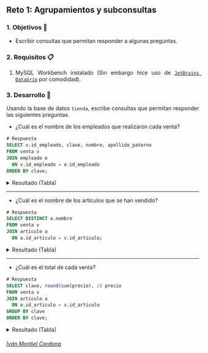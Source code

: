 ## Reto 1: Agrupamientos y subconsultas

<div style="text-align: justify;">

### 1. Objetivos :dart:

- Escribir consultas que permitan responder a algunas preguntas.

### 2. Requisitos :clipboard:

1. MySQL Workbench instalado (Sin embargo hice uso de [`JetBrains DataGrip`](https://www.jetbrains.com/datagrip/) por comodidad).

### 3. Desarrollo :rocket:

Usando la base de datos `tienda`, escribe consultas que permitan responder las siguientes preguntas.

- ¿Cuál es el nombre de los empleados que realizaron cada venta?

```sql
# Respuesta
SELECT v.id_empleado, clave, nombre, apellido_paterno
FROM venta v
JOIN empleado e
  ON v.id_empleado = e.id_empleado
ORDER BY clave;              
```
<details><summary>Resultado (Tabla)</summary>
<p>
  
<details><summary>Evidencia (Jetbrains DataGrip)</summary>
<p>
<br />
<p align="center">
  <a>
    <img src="https://github.com/begeistert/Bedu/blob/main/Sesion-03/Reto-01/Captura-01.png">
  </a>
</p>
</details>

|#   |id_empleado|clave     |nombre     |apellido_paterno         |
|----|-----------|----------|-----------|-------------------------|
|1   |228        |0002-8149 |Leonidas   |Junkinson                |
|2   |447        |0002-8149 |Leslie     |Cuvley                   |
|3   |577        |0002-8149 |Edee       |Billin                   |
|4   |390        |0002-8149 |Jillie     |Corter                   |
|5   |657        |0002-8149 |Sydney     |Woolway                  |
|6   |838        |0002-8149 |Aguistin   |Richarz                  |
|7   |586        |0002-8149 |Sigfrid    |Teal                     |
|8   |930        |0002-8149 |Rebecka    |Rushworth                |
|9   |571        |0002-8149 |Nora       |O'Suaird                 |
|10  |575        |0002-8149 |Luise      |Lennard                  |
|11  |122        |0002-8149 |Gustie     |Gryglewski               |
|12  |576        |0002-8149 |Petr       |Skedgell                 |
|13  |414        |0002-8149 |Doti       |Mc Kellen                |
|14  |847        |0008-0833 |Kain       |Glassopp                 |
|15  |23         |0009-0347 |Alleyn     |Cornehl                  |
|16  |528        |0019-9888 |Rickie     |Arnaldy                  |
|17  |137        |0023-9177 |Bethena    |Joly                     |
|18  |765        |0049-0032 |Maryellen  |Parkisson                |
|19  |835        |0049-0032 |Courtnay   |Harston                  |
|20  |555        |0049-0032 |Rosalinde  |Livock                   |
|21  |682        |0049-0032 |Mignonne   |Baszniak                 |
|22  |173        |0049-0032 |Morganne   |Curley                   |
|23  |405        |0049-0032 |Emalia     |Stirrip                  |
|24  |509        |0049-0032 |Shurlocke  |Pyford                   |
|25  |124        |0049-0032 |Roger      |Hounihan                 |
|26  |694        |0049-0032 |Imojean    |Cowl                     |
|27  |379        |0049-0032 |Galven     |Roblin                   |
|28  |856        |0049-0032 |Velma      |Phillimore               |
|29  |502        |0049-0032 |Ignace     |Constable                |
|30  |104        |0049-0032 |Feliza     |Morston                  |
|31  |834        |0049-0032 |Torre      |Kezor                    |
|32  |593        |0049-0032 |Gratiana   |Edelheit                 |
|33  |63         |0049-0032 |Ernestus   |Maro                     |
|34  |149        |0049-0032 |Edik       |Renyard                  |
|35  |561        |0049-0032 |Agace      |Brophy                   |
|36  |4          |0049-0032 |Cassey     |Womersley                |
|37  |735        |0049-0032 |Ermanno    |Reye                     |
|38  |477        |0049-0032 |Ganny      |Seczyk                   |
|39  |895        |0049-0032 |Lorinda    |Le land                  |
|40  |882        |0049-0032 |Killie     |Cosyns                   |
|41  |725        |0049-0032 |Dennis     |Crucitti                 |
|42  |714        |0049-0032 |Daloris    |Strass                   |
|43  |886        |0049-0032 |Guthrie    |Skinner                  |
|44  |476        |0049-0032 |Helaina    |Sire                     |
|45  |664        |0049-0032 |Joel       |Tompkins                 |
|46  |107        |0049-0032 |Justen     |Engelbrecht              |
|47  |906        |0049-0032 |Jocelin    |Neggrini                 |
|48  |410        |0049-0032 |Honor      |Parsonage                |
|49  |394        |0049-0032 |Evonne     |Gwinnett                 |
|50  |637        |0049-0032 |Jaymie     |Bellfield                |
|51  |264        |0049-0032 |Odessa     |Grubbe                   |
|52  |690        |0049-0032 |Kele       |Hawtin                   |
|53  |791        |0049-0032 |Wendy      |Smallthwaite             |
|54  |344        |0049-0032 |Sonnie     |Kewley                   |
|55  |364        |0049-0032 |Ermin      |Davidow                  |
|56  |183        |0049-0032 |Torrence   |Kimble                   |
|57  |607        |0049-0032 |Grazia     |Hordell                  |
|58  |774        |0049-0032 |Matthus    |Greedier                 |
|59  |850        |0049-0032 |Jakob      |Adie                     |
|60  |716        |0049-0032 |Dione      |Spoors                   |
|61  |301        |0049-0032 |Queenie    |Branton                  |
|62  |414        |0049-0032 |Doti       |Mc Kellen                |
|63  |648        |0049-0032 |Bond       |Crookes                  |
|64  |188        |0049-0032 |Chrisy     |Fowley                   |
|65  |41         |0049-0032 |Ailbert    |Ilchenko                 |
|66  |496        |0049-0032 |Michel     |Pethick                  |
|67  |510        |0049-0032 |Roz        |Anglim                   |
|68  |702        |0049-0032 |Marketa    |Marcone                  |
|69  |271        |0049-0032 |Connor     |Crighten                 |
|70  |495        |0049-0032 |Genna      |Causton                  |
|71  |557        |0049-0032 |Chandal    |Nannini                  |
|72  |318        |0049-0032 |Britni     |MacCallam                |
|73  |41         |0049-0032 |Ailbert    |Ilchenko                 |
|74  |602        |0049-0032 |Emilio     |Longstaff                |
|75  |743        |0049-0032 |Ellynn     |Bricket                  |
|76  |725        |0049-0032 |Dennis     |Crucitti                 |
|77  |381        |0049-0032 |Wit        |Heis                     |
|78  |260        |0049-0032 |Creigh     |Stroder                  |
|79  |359        |0049-0032 |Waylan     |Threadgall               |
|80  |958        |0049-0032 |Chilton    |Gorini                   |
|81  |383        |0049-0032 |Oliviero   |Pull                     |
|82  |291        |0049-0032 |Allegra    |Ciepluch                 |
|83  |220        |0049-0032 |Benjie     |Sealove                  |
|84  |281        |0049-0032 |Claudia    |Cammish                  |
|85  |227        |0049-0032 |Mireielle  |Liddyard                 |
|86  |353        |0049-0032 |Tori       |Landal                   |
|87  |969        |0049-0032 |Alfie      |Fursse                   |
|88  |255        |0049-0032 |Allene     |Baudi                    |
|89  |510        |0049-0032 |Roz        |Anglim                   |
|90  |233        |0049-0032 |Bernadine  |Fomichkin                |
|91  |168        |0049-0032 |Raynor     |Herety                   |
|92  |679        |0049-0032 |Jedediah   |Waddilow                 |
|93  |866        |0049-0032 |Diahann    |Wisam                    |
|94  |516        |0049-0032 |Inigo      |Hallatt                  |
|95  |396        |0049-0032 |Tanney     |Shearme                  |
|96  |267        |0049-0032 |Osbert     |Bum                      |
|97  |947        |0049-0032 |Ruperto    |Faulks                   |
|98  |750        |0049-0032 |Orlan      |Lamlin                   |
|99  |3          |0049-0032 |Jeannette  |Potes                    |
|100 |630        |0049-0032 |Annadiana  |Yurukhin                 |
|101 |423        |0049-0032 |Nikola     |Trouncer                 |
|102 |216        |0049-0032 |Phyllida   |Mathan                   |
|103 |460        |0049-0032 |Julienne   |McCrackan                |
|104 |963        |0049-0032 |Ronda      |Kall                     |
|105 |748        |0049-0032 |Jorey      |Gentiry                  |
|106 |72         |0049-0032 |Tomasine   |Jenne                    |
|107 |356        |0065-0396 |Melosa     |Spavins                  |
|108 |992        |0067-5080 |Bella      |Devo                     |
|109 |242        |0067-6122 |Mike       |Dutton                   |
|110 |216        |0067-6122 |Phyllida   |Mathan                   |
|111 |612        |0067-6122 |Ophelie    |Habishaw                 |
|112 |705        |0067-6122 |Myrtie     |Lemery                   |
|113 |47         |0067-6122 |Bell       |Mc Corley                |
|114 |423        |0067-6122 |Nikola     |Trouncer                 |
|115 |401        |0067-6122 |Colver     |Dubery                   |
|116 |347        |0067-6122 |Rhianna    |Randlesome               |
|117 |684        |0067-6122 |Correy     |Yakobovicz               |
|118 |216        |0067-6122 |Phyllida   |Mathan                   |
|119 |485        |0067-6122 |Eugenius   |Fourman                  |
|120 |2          |0067-6122 |Morey      |Bowskill                 |
|121 |655        |0067-6122 |Stanfield  |Twohig                   |
|122 |791        |0067-6122 |Wendy      |Smallthwaite             |
|123 |983        |0067-6122 |Donni      |Tzar                     |
|124 |354        |0067-6122 |Bertie     |Plaice                   |
|125 |114        |0067-6122 |Vivia      |Sharpling                |
|126 |301        |0067-6122 |Queenie    |Branton                  |
|127 |621        |0067-6122 |Rogerio    |Rosier                   |
|128 |596        |0067-6122 |Zenia      |Gearing                  |
|129 |407        |0067-6122 |Harlen     |Bute                     |
|130 |918        |0069-1001 |Emelda     |Pinfold                  |
|131 |598        |0074-6633 |Melicent   |Bowen                    |
|132 |212        |0075-2915 |Ginelle    |Orchart                  |
|133 |190        |0078-0326 |Adrea      |Kingston                 |
|134 |434        |0078-0446 |Veronique  |Dmitrichenko             |
|135 |869        |0093-5270 |Agosto     |Coryndon                 |
|136 |644        |0164-2189 |Prue       |Gladbach                 |
|137 |357        |0179-0069 |Gavra      |Bette                    |
|138 |569        |0228-3661 |Arlana     |Fanstone                 |
|139 |675        |0268-1431 |Myca       |Joao                     |
|140 |316        |0496-0748 |Hieronymus |Rabbet                   |
|141 |944        |0555-0702 |Hewie      |Blindt                   |
|142 |252        |0591-0462 |Ilario     |Jedrasik                 |
|143 |282        |0703-4014 |Flossi     |Doohan                   |
|144 |278        |0904-6237 |Donelle    |Kirk                     |
|145 |606        |10348-014 |Kat        |Straffon                 |
|146 |192        |10356-565 |Vail       |Chalmers                 |
|147 |178        |10631-098 |Lorin      |Polsin                   |
|148 |741        |10742-8359|Charita    |Levi                     |
|149 |96         |10893-450 |Maynord    |Derycot                  |
|150 |802        |11344-984 |Willow     |Swaisland                |
|151 |640        |11410-694 |Katina     |Lepick                   |
|152 |315        |11444-001 |Edik       |Wilshin                  |
|153 |398        |11673-047 |Maribelle  |Van Daalen               |
|154 |90         |13107-062 |Michaeline |Stolli                   |
|155 |187        |13107-062 |Ema        |Itzkovwich               |
|156 |459        |13107-062 |Frederich  |Canton                   |
|157 |160        |13107-062 |Shayne     |MacDonell                |
|158 |37         |13107-062 |Felike     |Heibl                    |
|159 |680        |13107-062 |Arlana     |Merioth                  |
|160 |83         |13107-062 |Juline     |Castanie                 |
|161 |676        |13107-062 |Stanislaus |Burnes                   |
|162 |737        |13107-062 |Correna    |Dudleston                |
|163 |915        |13107-062 |Haleigh    |Dukelow                  |
|164 |793        |13107-062 |Antonin    |Oneill                   |
|165 |967        |13107-062 |Saundra    |Knight                   |
|166 |775        |13107-062 |Philippine |Plenty                   |
|167 |938        |13107-062 |Rycca      |MacKellen                |
|168 |887        |13107-062 |Babita     |Cramp                    |
|169 |543        |13107-062 |Skell      |Tybalt                   |
|170 |214        |13107-062 |Flo        |Lockey                   |
|171 |578        |13107-062 |Poppy      |Kissick                  |
|172 |12         |13107-062 |Crissie    |Cleveley                 |
|173 |476        |13107-062 |Helaina    |Sire                     |
|174 |895        |13107-062 |Lorinda    |Le land                  |
|175 |349        |13107-062 |Aaron      |Klossmann                |
|176 |449        |13107-062 |Gauthier   |Jendrusch                |
|177 |770        |13107-062 |Erinn      |Littlecote               |
|178 |905        |13107-062 |Allianora  |Proschek                 |
|179 |747        |13107-062 |Miguelita  |Grimsdyke                |
|180 |775        |13107-062 |Philippine |Plenty                   |
|181 |342        |13107-062 |Flory      |Halse                    |
|182 |755        |13107-062 |Terrye     |Sibary                   |
|183 |707        |13107-062 |Leonard    |Bockler                  |
|184 |22         |13107-062 |Betteann   |Yarrell                  |
|185 |529        |13107-062 |Tremaine   |Landers                  |
|186 |364        |13107-062 |Ermin      |Davidow                  |
|187 |228        |13107-062 |Leonidas   |Junkinson                |
|188 |170        |13107-062 |Fabien     |Swindin                  |
|189 |173        |13107-062 |Morganne   |Curley                   |
|190 |185        |13107-062 |Kristy     |Mathevet                 |
|191 |935        |13107-062 |Sallyanne  |Overington               |
|192 |69         |13107-062 |Findley    |Topes                    |
|193 |948        |13107-062 |Brett      |Duce                     |
|194 |690        |13107-062 |Kele       |Hawtin                   |
|195 |89         |13107-062 |Mychal     |Wahlberg                 |
|196 |340        |13107-062 |Daria      |Reuter                   |
|197 |587        |13107-062 |Sidonia    |Rooson                   |
|198 |740        |13107-062 |Drusy      |Meddings                 |
|199 |59         |13107-062 |Sherye     |Braine                   |
|200 |177        |13107-062 |Barbe      |Windless                 |
|201 |654        |13107-062 |Bea        |Allaway                  |
|202 |574        |13107-062 |Margaretha |Woodrow                  |
|203 |796        |13107-062 |Abbie      |Tibald                   |
|204 |779        |13107-062 |Clarita    |Mechi                    |
|205 |294        |13107-062 |Myrle      |Stratley                 |
|206 |888        |13107-062 |Gabbey     |Pylkynyton               |
|207 |36         |13107-062 |Dorian     |Tanswill                 |
|208 |304        |13107-062 |Penny      |Dargie                   |
|209 |738        |13107-062 |Meridith   |Rydeard                  |
|210 |355        |13107-062 |Harriet    |Sargeaunt                |
|211 |946        |13107-062 |Felisha    |Heales                   |
|212 |169        |13107-062 |Fletcher   |LLelweln                 |
|213 |258        |13107-062 |Rockwell   |Euels                    |
|214 |989        |13107-062 |Fidel      |Lundberg                 |
|215 |312        |13107-062 |Moselle    |Sharrocks                |
|216 |464        |13107-062 |Edee       |Skamal                   |
|217 |801        |13107-062 |Peria      |Ruppel                   |
|218 |681        |13107-062 |Augustine  |Rodenburg                |
|219 |354        |13107-062 |Bertie     |Plaice                   |
|220 |562        |13107-062 |Kennedy    |Bridgewood               |
|221 |911        |14209-585 |Aurelia    |Stepto                   |
|222 |975        |16590-338 |Den        |Yaakov                   |
|223 |233        |16714-388 |Bernadine  |Fomichkin                |
|224 |153        |21695-425 |Keary      |Yelden                   |
|225 |862        |21695-571 |Sheffy     |Le Claire                |
|226 |517        |23359-017 |Leonhard   |Snow                     |
|227 |240        |24385-170 |Milton     |Haselgrove               |
|228 |395        |24385-599 |Nickolas   |Gooderridge              |
|229 |671        |29336-303 |Frans      |Mouget                   |
|230 |71         |33261-648 |Matty      |Rouse                    |
|231 |127        |33261-748 |Malorie    |Killoran                 |
|232 |982        |33261-947 |Hagan      |Kendle                   |
|233 |507        |33992-0620|Benjie     |Walentynowicz            |
|234 |662        |34645-3026|Noll       |Fumagall                 |
|235 |489        |36800-580 |Corey      |Merryman                 |
|236 |483        |36987-1911|Germain    |Mongenot                 |
|237 |39         |36987-1911|Izabel     |Kubica                   |
|238 |379        |36987-1911|Galven     |Roblin                   |
|239 |176        |36987-1911|Jehanna    |Schmuhl                  |
|240 |935        |36987-1911|Sallyanne  |Overington               |
|241 |627        |36987-1911|Adan       |Bauckham                 |
|242 |100        |36987-1911|Harlen     |Micklewright             |
|243 |506        |36987-1911|Sheffie    |Edscer                   |
|244 |85         |36987-1911|Tabbie     |Claybourn                |
|245 |458        |36987-1911|Sande      |Branno                   |
|246 |839        |36987-1911|Jocelyn    |Curedell                 |
|247 |216        |36987-1911|Phyllida   |Mathan                   |
|248 |587        |36987-1911|Sidonia    |Rooson                   |
|249 |491        |36987-1911|Adrianna   |Kirkland                 |
|250 |344        |36987-1911|Sonnie     |Kewley                   |
|251 |500        |36987-1911|Stacey     |Fonzone                  |
|252 |60         |36987-1911|Guinna     |Troughton                |
|253 |272        |36987-1911|Dorie      |Suthworth                |
|254 |3          |36987-1911|Jeannette  |Potes                    |
|255 |18         |36987-1911|Lorens     |Livesay                  |
|256 |26         |36987-1911|Jo-anne    |Konzel                   |
|257 |733        |36987-1911|Marla      |Morison                  |
|258 |546        |36987-1911|Amalia     |Leglise                  |
|259 |273        |36987-2064|Vinson     |Baldelli                 |
|260 |292        |36987-2096|Chantal    |Boulding                 |
|261 |576        |36987-2096|Petr       |Skedgell                 |
|262 |74         |36987-2096|Ofelia     |Schimank                 |
|263 |534        |36987-2096|Janet      |Brattell                 |
|264 |427        |36987-2096|Giff       |Aumerle                  |
|265 |69         |36987-2096|Findley    |Topes                    |
|266 |544        |36987-2096|Massimo    |Blaine                   |
|267 |205        |36987-2096|Pernell    |Brotherwood              |
|268 |284        |36987-2096|Pail       |Worvell                  |
|269 |823        |36987-2096|Kinny      |Wapplington              |
|270 |60         |36987-2096|Guinna     |Troughton                |
|271 |31         |36987-2096|Dorian     |Proudley                 |
|272 |538        |36987-2096|Cordi      |Slaght                   |
|273 |776        |36987-2096|Jamill     |Sommerly                 |
|274 |18         |36987-2096|Lorens     |Livesay                  |
|275 |502        |36987-2096|Ignace     |Constable                |
|276 |497        |36987-2096|Francine   |Feben                    |
|277 |266        |36987-2096|Ludwig     |Hilland                  |
|278 |211        |36987-2096|Gregg      |Tersay                   |
|279 |177        |36987-2096|Barbe      |Windless                 |
|280 |218        |36987-2096|Kim        |Seville                  |
|281 |12         |36987-2096|Crissie    |Cleveley                 |
|282 |694        |36987-2096|Imojean    |Cowl                     |
|283 |819        |36987-2096|Stanislas  |Marmion                  |
|284 |904        |36987-2178|Bernette   |Watmore                  |
|285 |854        |36987-2401|Cullin     |Whybrow                  |
|286 |200        |36987-2411|Lyndel     |Ivamy                    |
|287 |295        |36987-2663|Elvis      |Fundell                  |
|288 |872        |36987-3372|Bari       |Rotherham                |
|289 |209        |41163-411 |Hortense   |Tomisch                  |
|290 |670        |41520-474 |Kristien   |Lehr                     |
|291 |203        |42291-611 |Feodora    |Gough                    |
|292 |510        |42794-019 |Roz        |Anglim                   |
|293 |685        |43063-059 |Brit       |De Bernardis             |
|294 |888        |43353-788 |Gabbey     |Pylkynyton               |
|295 |416        |43405-007 |Carlye     |Grigoli                  |
|296 |737        |43406-0027|Correna    |Dudleston                |
|297 |452        |44019-211 |Darby      |Morsom                   |
|298 |369        |47335-894 |Giuditta   |Chicchetto               |
|299 |141        |47335-894 |Hyacinthia |Petz                     |
|300 |585        |47335-894 |Carilyn    |Cominello                |
|301 |896        |47335-894 |Maurise    |Danzey                   |
|302 |146        |47335-894 |Den        |Gawkroge                 |
|303 |390        |47335-894 |Jillie     |Corter                   |
|304 |64         |47335-894 |Willow     |Eyckelberg               |
|305 |223        |47335-894 |Neale      |O'Breen                  |
|306 |409        |47335-894 |Janek      |Carde                    |
|307 |719        |47335-894 |Clarice    |Heathcott                |
|308 |623        |47335-894 |Cordie     |Gratland                 |
|309 |444        |47335-894 |Mathilde   |Muggach                  |
|310 |759        |47335-894 |Robyn      |Hancock                  |
|311 |552        |47335-894 |Debbie     |Orhrt                    |
|312 |811        |47335-894 |Amelina    |Greenfield               |
|313 |811        |47335-894 |Amelina    |Greenfield               |
|314 |773        |47335-894 |Hailee     |Nemchinov                |
|315 |148        |47335-894 |Teirtza    |Slack                    |
|316 |287        |47335-894 |Parnell    |Banbrick                 |
|317 |256        |47335-894 |Homerus    |Chitty                   |
|318 |239        |47335-894 |Caprice    |Boast                    |
|319 |562        |47335-894 |Kennedy    |Bridgewood               |
|320 |37         |47335-894 |Felike     |Heibl                    |
|321 |170        |47335-894 |Fabien     |Swindin                  |
|322 |526        |47335-894 |Lorraine   |Grigorushkin             |
|323 |321        |47335-894 |Larine     |Merricks                 |
|324 |922        |47335-894 |Meggi      |Threadgall               |
|325 |278        |47335-894 |Donelle    |Kirk                     |
|326 |582        |47335-894 |Giles      |Acom                     |
|327 |69         |47335-894 |Findley    |Topes                    |
|328 |554        |47335-894 |Kingsly    |Miner                    |
|329 |15         |47335-894 |Donaugh    |Chaize                   |
|330 |683        |47335-894 |Cortney    |Tremelling               |
|331 |688        |47335-894 |Dyan       |Pandie                   |
|332 |39         |47335-894 |Izabel     |Kubica                   |
|333 |67         |47335-894 |Chris      |Woltering                |
|334 |870        |47335-894 |Cathrin    |Daveridge                |
|335 |259        |47335-894 |Trisha     |Brooke                   |
|336 |311        |47335-894 |Meredithe  |Johnsson                 |
|337 |222        |47335-894 |Felike     |Toffler                  |
|338 |697        |47335-894 |Jere       |Andreoletti              |
|339 |115        |47335-894 |Lorette    |Pallant                  |
|340 |876        |47335-894 |Kelley     |Davidai                  |
|341 |591        |47335-894 |Evanne     |Sands-Allan              |
|342 |810        |47335-894 |Sanders    |Begin                    |
|343 |771        |47335-894 |Kandace    |Ruberti                  |
|344 |305        |47335-894 |Denni      |Mardoll                  |
|345 |435        |47335-894 |Alano      |Tipler                   |
|346 |371        |47335-894 |Max        |Paula                    |
|347 |564        |47335-894 |Trina      |Wollrauch                |
|348 |926        |47335-894 |Meyer      |Ziemecki                 |
|349 |744        |47335-894 |Dulciana   |Livick                   |
|350 |427        |47335-894 |Giff       |Aumerle                  |
|351 |726        |47335-894 |Susie      |Widdows                  |
|352 |977        |47335-894 |Jude       |Moukes                   |
|353 |192        |47335-894 |Vail       |Chalmers                 |
|354 |709        |47335-894 |Almeda     |Goodship                 |
|355 |298        |47335-894 |Packston   |Roubottom                |
|356 |505        |47335-894 |Guillema   |Prentice                 |
|357 |185        |47335-894 |Kristy     |Mathevet                 |
|358 |86         |47335-894 |Alano      |Floyd                    |
|359 |666        |47335-894 |Abigail    |Shama                    |
|360 |643        |47335-894 |Rem        |Clutterham               |
|361 |287        |47335-894 |Parnell    |Banbrick                 |
|362 |107        |47593-406 |Justen     |Engelbrecht              |
|363 |12         |47682-146 |Crissie    |Cleveley                 |
|364 |208        |47682-146 |Kayne      |Pocklington              |
|365 |664        |47682-146 |Joel       |Tompkins                 |
|366 |70         |47682-146 |Franchot   |Mieville                 |
|367 |491        |47682-146 |Adrianna   |Kirkland                 |
|368 |649        |47682-146 |Nappie     |Tezure                   |
|369 |646        |47682-146 |Franciska  |McClosh                  |
|370 |994        |47682-146 |Raynor     |Minihan                  |
|371 |894        |47682-146 |Reinold    |Deeprose                 |
|372 |382        |47682-146 |Sonya      |Aldcorn                  |
|373 |925        |47682-146 |Sergeant   |Moyler                   |
|374 |185        |47682-146 |Kristy     |Mathevet                 |
|375 |941        |47682-146 |Sherlock   |Balcombe                 |
|376 |188        |47682-146 |Chrisy     |Fowley                   |
|377 |722        |47682-146 |Gustavo    |Glede                    |
|378 |107        |47682-146 |Justen     |Engelbrecht              |
|379 |381        |47682-146 |Wit        |Heis                     |
|380 |511        |47682-146 |Hayley     |Bygott                   |
|381 |202        |47682-146 |Martita    |Baroux                   |
|382 |583        |47682-146 |Alyosha    |Foottit                  |
|383 |982        |47682-146 |Hagan      |Kendle                   |
|384 |958        |47682-146 |Chilton    |Gorini                   |
|385 |773        |47682-146 |Hailee     |Nemchinov                |
|386 |103        |47682-146 |Sada       |Tenwick                  |
|387 |605        |47682-146 |Arri       |Kitchener                |
|388 |910        |47682-146 |Aaren      |Pryce                    |
|389 |475        |47682-146 |Tarra      |Duckham                  |
|390 |531        |47682-146 |Benny      |Crookston                |
|391 |243        |47682-146 |Elwin      |Lerven                   |
|392 |554        |47682-146 |Kingsly    |Miner                    |
|393 |473        |47682-146 |Kelbee     |Flisher                  |
|394 |312        |47682-146 |Moselle    |Sharrocks                |
|395 |523        |48951-2016|Ruth       |Offell                   |
|396 |499        |48951-5065|Margarethe |Barden                   |
|397 |161        |48951-5065|Ariana     |Waldera                  |
|398 |723        |48951-5065|Stephanus  |Pinkard                  |
|399 |413        |48951-5065|Julianna   |Gecke                    |
|400 |953        |48951-5065|Isidore    |Athy                     |
|401 |586        |48951-5065|Sigfrid    |Teal                     |
|402 |707        |48951-5065|Leonard    |Bockler                  |
|403 |745        |48951-5065|Hughie     |O'Brian                  |
|404 |682        |48951-5065|Mignonne   |Baszniak                 |
|405 |997        |48951-5065|Latashia   |Sircomb                  |
|406 |398        |48951-5065|Maribelle  |Van Daalen               |
|407 |881        |48951-5065|Annie      |Birds                    |
|408 |981        |48951-5065|Stevana    |Marchington              |
|409 |568        |48951-5065|Jonah      |Titley                   |
|410 |905        |48951-5065|Allianora  |Proschek                 |
|411 |994        |48951-5065|Raynor     |Minihan                  |
|412 |178        |49288-0411|Lorin      |Polsin                   |
|413 |628        |49288-0901|Ethelbert  |Cunningham               |
|414 |768        |49348-799 |Melinda    |Rawet                    |
|415 |494        |49348-854 |Dilan      |Beckitt                  |
|416 |562        |49981-007 |Kennedy    |Bridgewood               |
|417 |196        |49999-136 |Thedrick   |Scard                    |
|418 |342        |50114-8550|Flory      |Halse                    |
|419 |848        |50390-000 |Monro      |Gavrielli                |
|420 |467        |50419-483 |Stanton    |Ingold                   |
|421 |531        |50474-803 |Benny      |Crookston                |
|422 |696        |51079-204 |Doyle      |Malecky                  |
|423 |155        |51079-812 |Rubina     |Branigan                 |
|424 |808        |51079-992 |Ronny      |Mabbett                  |
|425 |230        |51345-067 |Etheline   |Klehyn                   |
|426 |373        |51346-016 |Fraze      |Spore                    |
|427 |588        |51346-041 |Vassily    |Steen                    |
|428 |42         |51655-951 |Emmy       |Roblin                   |
|429 |441        |51655-951 |Myrilla    |Hathaway                 |
|430 |449        |51655-951 |Gauthier   |Jendrusch                |
|431 |360        |51655-951 |Shel       |Liepina                  |
|432 |156        |51655-951 |Goldina    |Fickling                 |
|433 |776        |51655-951 |Jamill     |Sommerly                 |
|434 |263        |51655-951 |Rutledge   |Storrock                 |
|435 |492        |51655-951 |Petey      |Allston                  |
|436 |86         |51655-951 |Alano      |Floyd                    |
|437 |778        |51655-951 |Heindrick  |Ridout                   |
|438 |604        |51655-951 |Flossy     |Beden                    |
|439 |242        |51655-951 |Mike       |Dutton                   |
|440 |251        |51655-951 |Rollo      |Inde                     |
|441 |207        |51655-951 |Konstanze  |Plumtree                 |
|442 |32         |51655-951 |Sutherland |Irwin                    |
|443 |142        |51655-951 |Tomasine   |Besemer                  |
|444 |582        |51655-951 |Giles      |Acom                     |
|445 |995        |51655-951 |Stan       |Crinage                  |
|446 |863        |51655-951 |Filberte   |Fleeman                  |
|447 |910        |51655-951 |Aaren      |Pryce                    |
|448 |925        |51655-951 |Sergeant   |Moyler                   |
|449 |28         |51655-951 |Clerkclaude|Hinkens                  |
|450 |422        |51655-951 |Gillan     |Dunseith                 |
|451 |430        |51655-951 |Celie      |Sprionghall              |
|452 |677        |51655-951 |Lenka      |Latham                   |
|453 |944        |51655-951 |Hewie      |Blindt                   |
|454 |787        |51655-951 |Nobie      |Columbine                |
|455 |673        |51655-951 |Lissa      |Reschke                  |
|456 |739        |51655-951 |Elicia     |Hatch                    |
|457 |542        |51655-951 |Martainn   |Knaggs                   |
|458 |758        |51655-951 |Hercule    |Ivanichev                |
|459 |206        |51655-951 |Katya      |Banbridge                |
|460 |396        |51655-951 |Tanney     |Shearme                  |
|461 |152        |51655-951 |Kevon      |Osban                    |
|462 |263        |51655-951 |Rutledge   |Storrock                 |
|463 |15         |51655-951 |Donaugh    |Chaize                   |
|464 |293        |51655-951 |Ingemar    |Craydon                  |
|465 |45         |51655-951 |Kevin      |Folshom                  |
|466 |638        |51655-951 |Stella     |Florentine               |
|467 |597        |51655-951 |Ash        |Midford                  |
|468 |477        |51655-951 |Ganny      |Seczyk                   |
|469 |629        |51655-951 |Ashien     |Morigan                  |
|470 |165        |51655-951 |Sissy      |Izkovitz                 |
|471 |701        |51655-951 |Odetta     |Turpey                   |
|472 |733        |51655-951 |Marla      |Morison                  |
|473 |850        |51655-951 |Jakob      |Adie                     |
|474 |878        |51655-951 |Joseito    |Stanbridge               |
|475 |999        |51655-951 |Phil       |Van Ross                 |
|476 |840        |51655-951 |Harald     |Stedmond                 |
|477 |349        |51655-951 |Aaron      |Klossmann                |
|478 |944        |51655-951 |Hewie      |Blindt                   |
|479 |413        |52125-277 |Julianna   |Gecke                    |
|480 |119        |52125-277 |Cad        |Sambedge                 |
|481 |413        |52125-277 |Julianna   |Gecke                    |
|482 |205        |52125-277 |Pernell    |Brotherwood              |
|483 |565        |52125-277 |Hunfredo   |Kurton                   |
|484 |727        |52125-277 |Arlyn      |Hebden                   |
|485 |305        |52125-277 |Denni      |Mardoll                  |
|486 |976        |52125-277 |Teddy      |Wands                    |
|487 |872        |52125-277 |Bari       |Rotherham                |
|488 |215        |52125-277 |Roderick   |Houtbie                  |
|489 |287        |52125-277 |Parnell    |Banbrick                 |
|490 |460        |52125-277 |Julienne   |McCrackan                |
|491 |802        |52125-277 |Willow     |Swaisland                |
|492 |52         |52125-277 |Kaiser     |Aucott                   |
|493 |581        |52125-277 |Allan      |Immings                  |
|494 |426        |52125-277 |Jobie      |Batts                    |
|495 |246        |52125-277 |Fair       |Minker                   |
|496 |343        |52125-277 |Iolanthe   |Saywell                  |
|497 |150        |52125-277 |Theodosia  |Tomanek                  |
|498 |689        |52125-277 |Merrie     |Dorot                    |
|499 |389        |52125-277 |Chiarra    |Feldbrin                 |
|500 |174        |52125-277 |Melantha   |Ginni                    |
|501 |375        |52125-277 |Carree     |Haysey                   |
|502 |123        |52125-277 |Sylvan     |Bagworth                 |
|503 |303        |52125-277 |Petrina    |Dowglass                 |
|504 |142        |52125-277 |Tomasine   |Besemer                  |
|505 |314        |52125-277 |Catlaina   |Saines                   |
|506 |319        |52125-277 |Kimberley  |Surman-Wells             |
|507 |108        |52125-277 |Gwyn       |Brunet                   |
|508 |131        |52125-277 |Abagael    |Buzzing                  |
|509 |946        |52125-277 |Felisha    |Heales                   |
|510 |575        |52125-277 |Luise      |Lennard                  |
|511 |202        |52125-277 |Martita    |Baroux                   |
|512 |428        |52125-277 |Ferd       |Crayke                   |
|513 |510        |52125-277 |Roz        |Anglim                   |
|514 |699        |52125-277 |Brande     |Frood                    |
|515 |335        |52125-277 |Gun        |Silliman                 |
|516 |384        |52125-277 |Mechelle   |Weller                   |
|517 |298        |52125-277 |Packston   |Roubottom                |
|518 |394        |52125-277 |Evonne     |Gwinnett                 |
|519 |308        |52125-277 |Putnem     |Foister                  |
|520 |557        |52125-277 |Chandal    |Nannini                  |
|521 |976        |52125-277 |Teddy      |Wands                    |
|522 |596        |52125-277 |Zenia      |Gearing                  |
|523 |948        |52125-277 |Brett      |Duce                     |
|524 |227        |52125-277 |Mireielle  |Liddyard                 |
|525 |414        |52125-277 |Doti       |Mc Kellen                |
|526 |824        |52125-277 |Xavier     |Agglione                 |
|527 |210        |52125-277 |Benito     |Geraud                   |
|528 |949        |52125-277 |Jodie      |Norquoy                  |
|529 |489        |52125-277 |Corey      |Merryman                 |
|530 |38         |52125-277 |Allina     |Mea                      |
|531 |12         |52125-277 |Crissie    |Cleveley                 |
|532 |595        |52125-277 |Reilly     |Tilley                   |
|533 |408        |52125-277 |Nathaniel  |Brandle                  |
|534 |517        |52125-277 |Leonhard   |Snow                     |
|535 |962        |52125-277 |Rodolph    |Lydiatt                  |
|536 |436        |52125-277 |Lydon      |Croston                  |
|537 |360        |52125-277 |Shel       |Liepina                  |
|538 |986        |52125-277 |Ki         |Tudgay                   |
|539 |32         |52125-277 |Sutherland |Irwin                    |
|540 |456        |52125-277 |Noam       |Valti                    |
|541 |5          |52125-277 |Gnni       |Risom                    |
|542 |507        |52125-277 |Benjie     |Walentynowicz            |
|543 |322        |52125-277 |Irwinn     |Cosgrove                 |
|544 |880        |52125-277 |Weider     |Brion                    |
|545 |117        |52125-277 |Mallory    |MacKall                  |
|546 |135        |52125-277 |Sylvia     |Stenner                  |
|547 |878        |52125-277 |Joseito    |Stanbridge               |
|548 |145        |52125-277 |Graig      |Peebles                  |
|549 |345        |52125-277 |Glennis    |Hellmore                 |
|550 |56         |52125-277 |Chickie    |McGillicuddy             |
|551 |772        |52125-277 |Hansiain   |Porkiss                  |
|552 |891        |52125-277 |Rebecca    |Simecek                  |
|553 |760        |52125-277 |Jordain    |Springtorpe              |
|554 |839        |52125-277 |Jocelyn    |Curedell                 |
|555 |542        |52125-277 |Martainn   |Knaggs                   |
|556 |680        |52125-277 |Arlana     |Merioth                  |
|557 |646        |52125-277 |Franciska  |McClosh                  |
|558 |265        |52125-277 |Adlai      |Veldstra                 |
|559 |148        |52125-277 |Teirtza    |Slack                    |
|560 |427        |52125-277 |Giff       |Aumerle                  |
|561 |538        |52125-277 |Cordi      |Slaght                   |
|562 |108        |52125-277 |Gwyn       |Brunet                   |
|563 |869        |52125-277 |Agosto     |Coryndon                 |
|564 |785        |52125-277 |Richie     |Cackett                  |
|565 |237        |52125-277 |Townie     |Kolyagin                 |
|566 |236        |52125-277 |Adan       |Berthelmot               |
|567 |158        |52125-277 |Kristien   |MacGiffin                |
|568 |242        |52125-277 |Mike       |Dutton                   |
|569 |446        |52125-277 |Moyna      |Yeatman                  |
|570 |804        |52125-277 |Krystyna   |Overstone                |
|571 |393        |52125-277 |Andree     |Shill                    |
|572 |906        |52125-277 |Jocelin    |Neggrini                 |
|573 |825        |52125-277 |Amata      |Whitta                   |
|574 |678        |52125-277 |Gilemette  |Sinnat                   |
|575 |149        |52125-277 |Edik       |Renyard                  |
|576 |425        |52125-277 |Felizio    |Fallens                  |
|577 |872        |52125-277 |Bari       |Rotherham                |
|578 |924        |52125-277 |Caye       |Hotson                   |
|579 |337        |52125-277 |Willow     |Brassington              |
|580 |205        |52125-277 |Pernell    |Brotherwood              |
|581 |297        |52125-277 |Derby      |Twatt                    |
|582 |330        |52125-277 |Bobinette  |Enser                    |
|583 |758        |52125-277 |Hercule    |Ivanichev                |
|584 |791        |52125-277 |Wendy      |Smallthwaite             |
|585 |280        |52125-277 |Hayyim     |Verdon                   |
|586 |190        |52125-277 |Adrea      |Kingston                 |
|587 |529        |52125-277 |Tremaine   |Landers                  |
|588 |90         |52125-277 |Michaeline |Stolli                   |
|589 |227        |52125-277 |Mireielle  |Liddyard                 |
|590 |291        |52125-277 |Allegra    |Ciepluch                 |
|591 |856        |52125-332 |Velma      |Phillimore               |
|592 |396        |52125-348 |Tanney     |Shearme                  |
|593 |542        |52125-416 |Martainn   |Knaggs                   |
|594 |120        |52257-1230|Vivian     |Ilsley                   |
|595 |393        |52343-028 |Andree     |Shill                    |
|596 |461        |52343-028 |Ianthe     |Musicka                  |
|597 |465        |52343-028 |Ranice     |Halpin                   |
|598 |41         |52343-028 |Ailbert    |Ilchenko                 |
|599 |267        |52343-028 |Osbert     |Bum                      |
|600 |30         |52343-028 |Mirabella  |Murden                   |
|601 |558        |52343-028 |Kai        |Fenney                   |
|602 |388        |52343-028 |Giuditta   |Domelow                  |
|603 |637        |52343-028 |Jaymie     |Bellfield                |
|604 |713        |52343-028 |Benedetto  |Walas                    |
|605 |190        |52343-028 |Adrea      |Kingston                 |
|606 |682        |52343-028 |Mignonne   |Baszniak                 |
|607 |74         |52343-028 |Ofelia     |Schimank                 |
|608 |400        |52343-028 |Nelli      |Shoppee                  |
|609 |364        |52343-028 |Ermin      |Davidow                  |
|610 |134        |52343-028 |Jorge      |Korous                   |
|611 |844        |52343-028 |Norris     |Osbiston                 |
|612 |432        |52343-028 |Hestia     |Barlace                  |
|613 |51         |52343-028 |Joshia     |Emes                     |
|614 |985        |52343-028 |Hollis     |Meert                    |
|615 |138        |52343-028 |Bertie     |MacCarter                |
|616 |941        |52343-028 |Sherlock   |Balcombe                 |
|617 |233        |52343-028 |Bernadine  |Fomichkin                |
|618 |54         |52343-028 |Dalston    |Corkish                  |
|619 |413        |52343-028 |Julianna   |Gecke                    |
|620 |769        |52343-028 |Valentijn  |Gatchel                  |
|621 |951        |52343-028 |Ellie      |Emlin                    |
|622 |937        |52343-028 |Dewitt     |Matteoli                 |
|623 |453        |52343-028 |Hobard     |Lissandre                |
|624 |957        |52343-028 |Shirleen   |Rollings                 |
|625 |785        |52343-028 |Richie     |Cackett                  |
|626 |836        |52343-028 |Merv       |Pratton                  |
|627 |142        |52343-028 |Tomasine   |Besemer                  |
|628 |296        |52343-028 |Margaret   |Ramalho                  |
|629 |842        |52343-028 |Sylas      |Kubasiewicz              |
|630 |370        |52343-028 |Meghann    |Dougary                  |
|631 |183        |52343-028 |Torrence   |Kimble                   |
|632 |180        |52343-028 |Talyah     |Laboune                  |
|633 |260        |52343-028 |Creigh     |Stroder                  |
|634 |558        |52343-028 |Kai        |Fenney                   |
|635 |209        |52343-028 |Hortense   |Tomisch                  |
|636 |153        |52343-028 |Keary      |Yelden                   |
|637 |831        |52343-028 |Wilow      |Nancarrow                |
|638 |438        |52343-028 |Issiah     |Bussetti                 |
|639 |341        |52380-1865|Hersch     |Blader                   |
|640 |361        |52380-1865|Maxy       |Udden                    |
|641 |359        |52380-1865|Waylan     |Threadgall               |
|642 |716        |52380-1865|Dione      |Spoors                   |
|643 |487        |52380-1865|Charlotta  |Padbery                  |
|644 |786        |52380-1865|Cliff      |Harle                    |
|645 |572        |52380-1865|Dodi       |Kingham                  |
|646 |325        |52380-1865|Rustie     |Haggie                   |
|647 |895        |52380-1865|Lorinda    |Le land                  |
|648 |92         |52380-1865|Kimball    |House                    |
|649 |6          |52380-1865|Lisle      |Carlsson                 |
|650 |507        |52380-1865|Benjie     |Walentynowicz            |
|651 |225        |52380-1865|Merrily    |Lidell                   |
|652 |415        |52380-1865|Nannie     |Wandrach                 |
|653 |417        |52380-1865|Odella     |Grenshiels               |
|654 |774        |52380-1865|Matthus    |Greedier                 |
|655 |98         |52380-1865|Nicolas    |Croxley                  |
|656 |300        |52380-1865|Matilda    |Colquhoun                |
|657 |544        |52380-1865|Massimo    |Blaine                   |
|658 |773        |52380-1865|Hailee     |Nemchinov                |
|659 |448        |52380-1865|Wynn       |Lambert                  |
|660 |417        |52380-1865|Odella     |Grenshiels               |
|661 |134        |52380-1865|Jorge      |Korous                   |
|662 |813        |52380-1865|Michal     |Trengrouse               |
|663 |774        |52380-1865|Matthus    |Greedier                 |
|664 |379        |52380-1865|Galven     |Roblin                   |
|665 |891        |52380-1865|Rebecca    |Simecek                  |
|666 |252        |52380-1865|Ilario     |Jedrasik                 |
|667 |144        |52380-1865|Madella    |Escalero                 |
|668 |802        |52380-1865|Willow     |Swaisland                |
|669 |204        |52380-1865|Irita      |Laurie                   |
|670 |485        |52380-1865|Eugenius   |Fourman                  |
|671 |123        |52380-1865|Sylvan     |Bagworth                 |
|672 |381        |52380-1865|Wit        |Heis                     |
|673 |607        |52380-1865|Grazia     |Hordell                  |
|674 |196        |52380-1865|Thedrick   |Scard                    |
|675 |91         |52380-1865|Philippine |Artist                   |
|676 |599        |52380-1865|Bondy      |Burditt                  |
|677 |94         |52380-1865|Nannie     |Lamberth                 |
|678 |223        |52380-1865|Neale      |O'Breen                  |
|679 |229        |52380-1865|Yoshiko    |Stenners                 |
|680 |31         |52380-1865|Dorian     |Proudley                 |
|681 |646        |52380-1865|Franciska  |McClosh                  |
|682 |812        |52380-1865|Frederique |Pogue                    |
|683 |525        |52380-1865|Annis      |Noakes                   |
|684 |128        |52380-1865|Lonnie     |Prickett                 |
|685 |678        |52380-1865|Gilemette  |Sinnat                   |
|686 |631        |52380-1865|Myer       |Dyment                   |
|687 |397        |52380-1865|Nalani     |Petworth                 |
|688 |401        |52380-1865|Colver     |Dubery                   |
|689 |885        |52584-950 |Eric       |Coram                    |
|690 |589        |53808-0713|Coleman    |Friman                   |
|691 |466        |54118-7990|Binnie     |Brownlea                 |
|692 |1000       |54738-903 |Eilis      |Elsip                    |
|693 |92         |54868-2835|Kimball    |House                    |
|694 |807        |54868-3722|Alexandr   |Tidcombe                 |
|695 |56         |54868-4102|Chickie    |McGillicuddy             |
|696 |990        |54868-4478|Margi      |Sinkin                   |
|697 |156        |54868-4536|Goldina    |Fickling                 |
|698 |115        |54868-5575|Lorette    |Pallant                  |
|699 |544        |54868-6192|Massimo    |Blaine                   |
|700 |761        |55111-688 |Arabela    |Rice                     |
|701 |766        |55150-123 |Giacomo    |Itzak                    |
|702 |299        |55154-4250|Cissiee    |Gaine of England         |
|703 |962        |55154-4875|Rodolph    |Lydiatt                  |
|704 |227        |55154-5362|Mireielle  |Liddyard                 |
|705 |747        |55289-611 |Miguelita  |Grimsdyke                |
|706 |468        |55714-2236|Malinde    |Cato                     |
|707 |572        |57520-0609|Dodi       |Kingham                  |
|708 |903        |57664-103 |Frederica  |Duffield                 |
|709 |240        |57955-2561|Milton     |Haselgrove               |
|710 |923        |57955-2561|Rois       |Sherborne                |
|711 |501        |57955-2561|Tyne       |Jerrold                  |
|712 |979        |57955-2561|Eloise     |Wands                    |
|713 |240        |57955-2561|Milton     |Haselgrove               |
|714 |438        |57955-2561|Issiah     |Bussetti                 |
|715 |951        |57955-2561|Ellie      |Emlin                    |
|716 |688        |57955-2561|Dyan       |Pandie                   |
|717 |476        |57955-2561|Helaina    |Sire                     |
|718 |772        |57955-2561|Hansiain   |Porkiss                  |
|719 |539        |57955-2561|Toddy      |Blaise                   |
|720 |88         |58232-0809|Bridget    |Frankis                  |
|721 |279        |58737-108 |Dolli      |Elman                    |
|722 |636        |59228-103 |Jeni       |Nuzzi                    |
|723 |760        |59535-3501|Jordain    |Springtorpe              |
|724 |823        |59779-133 |Kinny      |Wapplington              |
|725 |292        |59779-836 |Chantal    |Boulding                 |
|726 |710        |60258-955 |Bryn       |Le Breton De La Vieuville|
|727 |929        |60429-624 |Orsa       |Angeli                   |
|728 |951        |60429-624 |Ellie      |Emlin                    |
|729 |635        |60429-624 |Giacinta   |Rentilll                 |
|730 |227        |60429-624 |Mireielle  |Liddyard                 |
|731 |568        |60429-624 |Jonah      |Titley                   |
|732 |448        |60429-624 |Wynn       |Lambert                  |
|733 |269        |60429-624 |Hollis     |Godsal                   |
|734 |12         |60429-624 |Crissie    |Cleveley                 |
|735 |795        |60429-624 |Filide     |Forton                   |
|736 |614        |60429-624 |Wiley      |Dragoe                   |
|737 |259        |60429-624 |Trisha     |Brooke                   |
|738 |193        |60429-624 |Claudianus |Dorbin                   |
|739 |779        |60429-624 |Clarita    |Mechi                    |
|740 |679        |60429-624 |Jedediah   |Waddilow                 |
|741 |304        |60505-0133|Penny      |Dargie                   |
|742 |756        |60505-6110|Berenice   |Scolland                 |
|743 |580        |60505-7007|Marietta   |Rupert                   |
|744 |431        |60760-027 |Billie     |Tournay                  |
|745 |255        |60760-073 |Allene     |Baudi                    |
|746 |845        |60760-353 |Dill       |Thunders                 |
|747 |331        |60760-353 |Fabian     |Louisot                  |
|748 |23         |60760-353 |Alleyn     |Cornehl                  |
|749 |503        |60760-353 |Seth       |Drewry                   |
|750 |116        |60760-353 |Nana       |Baumler                  |
|751 |428        |60760-353 |Ferd       |Crayke                   |
|752 |830        |60760-353 |Halli      |Maguire                  |
|753 |740        |60760-353 |Drusy      |Meddings                 |
|754 |36         |60760-353 |Dorian     |Tanswill                 |
|755 |476        |60760-353 |Helaina    |Sire                     |
|756 |51         |60760-353 |Joshia     |Emes                     |
|757 |737        |60760-353 |Correna    |Dudleston                |
|758 |898        |60760-353 |Bernarr    |LaBastida                |
|759 |440        |60760-353 |Paco       |Quene                    |
|760 |383        |60760-353 |Oliviero   |Pull                     |
|761 |446        |60760-353 |Moyna      |Yeatman                  |
|762 |816        |60760-353 |Ardelle    |Summerly                 |
|763 |772        |60760-353 |Hansiain   |Porkiss                  |
|764 |233        |60760-353 |Bernadine  |Fomichkin                |
|765 |976        |60760-353 |Teddy      |Wands                    |
|766 |318        |60760-353 |Britni     |MacCallam                |
|767 |198        |60760-353 |Lavinie    |Pristnor                 |
|768 |898        |60760-353 |Bernarr    |LaBastida                |
|769 |452        |60760-353 |Darby      |Morsom                   |
|770 |173        |60760-353 |Morganne   |Curley                   |
|771 |633        |60760-353 |Wini       |Perello                  |
|772 |732        |60760-353 |Delphinia  |Cumes                    |
|773 |511        |61315-010 |Hayley     |Bygott                   |
|774 |299        |61601-1195|Cissiee    |Gaine of England         |
|775 |193        |61722-169 |Claudianus |Dorbin                   |
|776 |511        |61722-169 |Hayley     |Bygott                   |
|777 |379        |61722-169 |Galven     |Roblin                   |
|778 |627        |61722-169 |Adan       |Bauckham                 |
|779 |936        |61722-169 |Austina    |Melhuish                 |
|780 |25         |61722-169 |Berny      |Bessom                   |
|781 |75         |61722-169 |Daffy      |Atwel                    |
|782 |769        |61722-169 |Valentijn  |Gatchel                  |
|783 |725        |61722-169 |Dennis     |Crucitti                 |
|784 |34         |61722-169 |Guglielmo  |Mendez                   |
|785 |529        |61722-169 |Tremaine   |Landers                  |
|786 |922        |61722-169 |Meggi      |Threadgall               |
|787 |104        |61852-637 |Feliza     |Morston                  |
|788 |435        |61852-637 |Alano      |Tipler                   |
|789 |823        |61852-637 |Kinny      |Wapplington              |
|790 |867        |61852-637 |Ree        |Stubbings                |
|791 |256        |61852-637 |Homerus    |Chitty                   |
|792 |780        |61852-637 |Rheta      |Gascar                   |
|793 |395        |61852-637 |Nickolas   |Gooderridge              |
|794 |418        |61852-637 |Alaric     |Kirkbright               |
|795 |520        |61852-637 |Judah      |Ferrelli                 |
|796 |324        |61852-637 |Brigitta   |Pitkeathly               |
|797 |510        |61852-637 |Roz        |Anglim                   |
|798 |67         |61852-637 |Chris      |Woltering                |
|799 |919        |61852-637 |Hart       |Franey                   |
|800 |155        |61852-637 |Rubina     |Branigan                 |
|801 |309        |61852-637 |Corina     |Piwell                   |
|802 |579        |61852-637 |Sada       |Madle                    |
|803 |519        |61852-637 |Dicky      |Abotson                  |
|804 |270        |61852-637 |Elfrida    |Saunier                  |
|805 |459        |61919-492 |Frederich  |Canton                   |
|806 |805        |62206-4720|Dud        |Exeter                   |
|807 |444        |63347-401 |Mathilde   |Muggach                  |
|808 |747        |63868-969 |Miguelita  |Grimsdyke                |
|809 |277        |64117-297 |Jacquelin  |Crystal                  |
|810 |141        |64117-297 |Hyacinthia |Petz                     |
|811 |2          |64117-297 |Morey      |Bowskill                 |
|812 |578        |64117-297 |Poppy      |Kissick                  |
|813 |784        |64117-297 |Madeleine  |Covely                   |
|814 |693        |64117-297 |Marcellina |Rennebach                |
|815 |256        |64117-297 |Homerus    |Chitty                   |
|816 |608        |64117-297 |Francisco  |Toderini                 |
|817 |722        |64117-297 |Gustavo    |Glede                    |
|818 |286        |64117-297 |Bancroft   |Yakobovicz               |
|819 |684        |64117-297 |Correy     |Yakobovicz               |
|820 |831        |64117-297 |Wilow      |Nancarrow                |
|821 |94         |64117-297 |Nannie     |Lamberth                 |
|822 |677        |64117-297 |Lenka      |Latham                   |
|823 |676        |64117-297 |Stanislaus |Burnes                   |
|824 |398        |64117-297 |Maribelle  |Van Daalen               |
|825 |162        |64239-303 |Corrianne  |Tredinnick               |
|826 |826        |64239-303 |Brooke     |Grumbridge               |
|827 |286        |64239-303 |Bancroft   |Yakobovicz               |
|828 |507        |64239-303 |Benjie     |Walentynowicz            |
|829 |879        |64239-303 |Reena      |Chaplyn                  |
|830 |812        |64239-303 |Frederique |Pogue                    |
|831 |881        |64239-303 |Annie      |Birds                    |
|832 |885        |64239-303 |Eric       |Coram                    |
|833 |471        |64239-303 |Donnamarie |McCandie                 |
|834 |135        |64239-303 |Sylvia     |Stenner                  |
|835 |142        |64239-303 |Tomasine   |Besemer                  |
|836 |208        |64239-303 |Kayne      |Pocklington              |
|837 |747        |64239-303 |Miguelita  |Grimsdyke                |
|838 |765        |64239-303 |Maryellen  |Parkisson                |
|839 |700        |64616-045 |Chrisse    |Killough                 |
|840 |255        |64616-056 |Allene     |Baudi                    |
|841 |424        |64763-099 |Gregoire   |McKernon                 |
|842 |784        |64764-335 |Madeleine  |Covely                   |
|843 |29         |64896-682 |Klara      |Issatt                   |
|844 |558        |65342-1396|Kai        |Fenney                   |
|845 |745        |65841-040 |Hughie     |O'Brian                  |
|846 |785        |65841-637 |Richie     |Cackett                  |
|847 |351        |65923-557 |Conchita   |Catling                  |
|848 |446        |66096-688 |Moyna      |Yeatman                  |
|849 |873        |66288-2225|Marten     |Carefull                 |
|850 |630        |66336-030 |Annadiana  |Yurukhin                 |
|851 |611        |66336-030 |Sadye      |Bostock                  |
|852 |380        |66336-030 |Floris     |Lago                     |
|853 |406        |66336-030 |Brigit     |Hugle                    |
|854 |603        |66336-030 |Hester     |Luby                     |
|855 |45         |66336-030 |Kevin      |Folshom                  |
|856 |544        |66336-030 |Massimo    |Blaine                   |
|857 |421        |66336-030 |Dolly      |Metherell                |
|858 |461        |66336-030 |Ianthe     |Musicka                  |
|859 |412        |66336-030 |Orsa       |Knappitt                 |
|860 |86         |66336-030 |Alano      |Floyd                    |
|861 |813        |66336-030 |Michal     |Trengrouse               |
|862 |83         |66336-030 |Juline     |Castanie                 |
|863 |429        |66336-030 |Barbaraanne|Kersaw                   |
|864 |6          |66336-030 |Lisle      |Carlsson                 |
|865 |769        |66336-030 |Valentijn  |Gatchel                  |
|866 |855        |66336-030 |Sally      |Dudny                    |
|867 |461        |66336-030 |Ianthe     |Musicka                  |
|868 |387        |66336-030 |Marguerite |Corbie                   |
|869 |980        |66336-030 |Garrik     |Jachtym                  |
|870 |289        |66336-030 |Alix       |Jeckell                  |
|871 |270        |66336-030 |Elfrida    |Saunier                  |
|872 |195        |66336-030 |Richy      |Delwater                 |
|873 |516        |66336-030 |Inigo      |Hallatt                  |
|874 |467        |66336-030 |Stanton    |Ingold                   |
|875 |766        |66336-030 |Giacomo    |Itzak                    |
|876 |736        |66336-030 |Sunny      |Erridge                  |
|877 |835        |66336-030 |Courtnay   |Harston                  |
|878 |56         |66336-030 |Chickie    |McGillicuddy             |
|879 |389        |66336-030 |Chiarra    |Feldbrin                 |
|880 |396        |66336-030 |Tanney     |Shearme                  |
|881 |726        |66336-030 |Susie      |Widdows                  |
|882 |478        |66336-030 |Farlee     |Josowitz                 |
|883 |101        |66758-160 |Zelma      |Seefus                   |
|884 |77         |66854-001 |Niel       |Sunock                   |
|885 |243        |67046-902 |Elwin      |Lerven                   |
|886 |178        |67457-219 |Lorin      |Polsin                   |
|887 |648        |67457-219 |Bond       |Crookes                  |
|888 |498        |67457-219 |Blancha    |Miko                     |
|889 |791        |67457-219 |Wendy      |Smallthwaite             |
|890 |265        |67457-219 |Adlai      |Veldstra                 |
|891 |346        |67457-219 |Brien      |Poznanski                |
|892 |761        |67457-219 |Arabela    |Rice                     |
|893 |237        |67457-219 |Townie     |Kolyagin                 |
|894 |565        |67457-219 |Hunfredo   |Kurton                   |
|895 |50         |67457-219 |Harp       |McGiffin                 |
|896 |303        |67457-219 |Petrina    |Dowglass                 |
|897 |318        |67457-219 |Britni     |MacCallam                |
|898 |95         |67933-0003|Nathalie   |Abrahamsohn              |
|899 |609        |68016-076 |Kathryn    |Epsly                    |
|900 |763        |68016-318 |Margareta  |McElwee                  |
|901 |871        |68040-706 |Morse      |Culpin                   |
|902 |228        |68040-706 |Leonidas   |Junkinson                |
|903 |236        |68040-706 |Adan       |Berthelmot               |
|904 |126        |68040-706 |Carolann   |Pattini                  |
|905 |720        |68040-706 |Kellen     |Rustich                  |
|906 |728        |68040-706 |Eddi       |Benasik                  |
|907 |880        |68040-706 |Weider     |Brion                    |
|908 |97         |68040-706 |Timmy      |Jumeau                   |
|909 |868        |68040-706 |Brandyn    |Gainfort                 |
|910 |811        |68040-706 |Amelina    |Greenfield               |
|911 |803        |68040-706 |Rena       |Arthurs                  |
|912 |15         |68040-706 |Donaugh    |Chaize                   |
|913 |510        |68040-706 |Roz        |Anglim                   |
|914 |698        |68040-706 |Wrennie    |Godden                   |
|915 |651        |68040-706 |Charmain   |Torre                    |
|916 |285        |68040-706 |Lou        |Martland                 |
|917 |828        |68040-706 |Barty      |Hawkwood                 |
|918 |520        |68040-706 |Judah      |Ferrelli                 |
|919 |756        |68040-706 |Berenice   |Scolland                 |
|920 |474        |68040-706 |Ofilia     |Chestle                  |
|921 |820        |68040-706 |Melodee    |Kilmurry                 |
|922 |955        |68040-706 |Kelley     |Turpin                   |
|923 |663        |68040-706 |Arney      |Sex                      |
|924 |714        |68040-706 |Daloris    |Strass                   |
|925 |545        |68040-706 |Terrell    |Willden                  |
|926 |915        |68040-706 |Haleigh    |Dukelow                  |
|927 |378        |68040-706 |Damita     |Fishburn                 |
|928 |527        |68040-706 |Addie      |Bickley                  |
|929 |544        |68040-706 |Massimo    |Blaine                   |
|930 |377        |68040-706 |Rasla      |Brou                     |
|931 |198        |68040-706 |Lavinie    |Pristnor                 |
|932 |231        |68040-706 |Agnola     |Shutler                  |
|933 |841        |68040-706 |Mason      |Lorentzen                |
|934 |230        |68040-706 |Etheline   |Klehyn                   |
|935 |15         |68040-706 |Donaugh    |Chaize                   |
|936 |155        |68040-706 |Rubina     |Branigan                 |
|937 |668        |68040-706 |Karia      |Lardiner                 |
|938 |55         |68040-706 |Conney     |Yitshak                  |
|939 |528        |68084-603 |Rickie     |Arnaldy                  |
|940 |288        |68151-1610|Skye       |Freear                   |
|941 |412        |68151-1610|Orsa       |Knappitt                 |
|942 |672        |68151-1610|Betsy      |Sueter                   |
|943 |805        |68151-1610|Dud        |Exeter                   |
|944 |594        |68151-1610|Barnett    |Gerrelt                  |
|945 |489        |68151-1610|Corey      |Merryman                 |
|946 |453        |68151-1610|Hobard     |Lissandre                |
|947 |446        |68151-1610|Moyna      |Yeatman                  |
|948 |769        |68151-1610|Valentijn  |Gatchel                  |
|949 |378        |68151-1610|Damita     |Fishburn                 |
|950 |325        |68462-101 |Rustie     |Haggie                   |
|951 |682        |68788-9112|Mignonne   |Baszniak                 |
|952 |651        |68828-100 |Charmain   |Torre                    |
|953 |113        |68850-001 |Agneta     |Viccary                  |
|954 |756        |69128-001 |Berenice   |Scolland                 |
|955 |122        |69128-001 |Gustie     |Gryglewski               |
|956 |826        |69128-001 |Brooke     |Grumbridge               |
|957 |260        |69128-001 |Creigh     |Stroder                  |
|958 |788        |69128-001 |Tommi      |Curle                    |
|959 |948        |69128-001 |Brett      |Duce                     |
|960 |678        |69128-001 |Gilemette  |Sinnat                   |
|961 |939        |69128-001 |Oneida     |Carnall                  |
|962 |805        |69128-001 |Dud        |Exeter                   |
|963 |866        |69128-001 |Diahann    |Wisam                    |
|964 |987        |69128-001 |Chaim      |Aloshikin                |
|965 |706        |69128-001 |Darrick    |Puddifer                 |
|966 |499        |69128-001 |Margarethe |Barden                   |
|967 |261        |69128-001 |Kimmi      |Yeude                    |
|968 |509        |69128-001 |Shurlocke  |Pyford                   |
|969 |163        |69128-001 |Jeanie     |Gull                     |
|970 |563        |69128-001 |Bette      |Penvarden                |
|971 |248        |69128-001 |Noel       |Betteridge               |
|972 |608        |69128-001 |Francisco  |Toderini                 |
|973 |683        |69128-001 |Cortney    |Tremelling               |
|974 |338        |69128-001 |Albina     |Boyland                  |
|975 |370        |69128-001 |Meghann    |Dougary                  |
|976 |912        |69128-001 |Mano       |Petrulis                 |
|977 |697        |69128-001 |Jere       |Andreoletti              |
|978 |128        |69128-001 |Lonnie     |Prickett                 |
|979 |904        |69128-001 |Bernette   |Watmore                  |
|980 |238        |69128-001 |Berty      |Walkden                  |
|981 |51         |69128-001 |Joshia     |Emes                     |
|982 |85         |69128-001 |Tabbie     |Claybourn                |
|983 |573        |69128-001 |Stanley    |Drynan                   |
|984 |895        |69128-001 |Lorinda    |Le land                  |
|985 |994        |69128-001 |Raynor     |Minihan                  |
|986 |104        |69128-001 |Feliza     |Morston                  |
|987 |797        |69128-001 |Claude     |Shortin                  |
|988 |112        |69128-001 |Flinn      |Fitzharris               |
|989 |344        |69128-001 |Sonnie     |Kewley                   |
|990 |584        |69128-001 |Kylila     |MacNeilly                |
|991 |393        |69128-001 |Andree     |Shill                    |
|992 |463        |69128-001 |Egan       |Gobeaux                  |
|993 |946        |69128-001 |Felisha    |Heales                   |
|994 |529        |69128-001 |Tremaine   |Landers                  |
|995 |680        |69128-001 |Arlana     |Merioth                  |
|996 |675        |69128-001 |Myca       |Joao                     |
|997 |761        |69128-001 |Arabela    |Rice                     |
|998 |686        |69128-001 |Toddy      |Gill                     |
|999 |986        |76119-1446|Ki         |Tudgay                   |
|1000|784        |76254-4001|Madeleine  |Covely                   |

</p>
</details>

---

- ¿Cuál es el nombre de los artículos que se han vendido?

```sql
# Respuesta
SELECT DISTINCT a.nombre
FROM venta v
JOIN articulo a
  ON a.id_articulo = v.id_articulo;              
```
<details><summary>Resultado (Tabla)</summary>
<p>
  
<details><summary>Evidencia (Jetbrains DataGrip)</summary>
<p>
<br />
<p align="center">
  <a>
    <img src="https://github.com/begeistert/Bedu/blob/main/Sesion-03/Reto-01/Captura-02.png">
  </a>
</p>
</details>

|#  |nombre                             |
|---|-----------------------------------|
|1  |Pasta - Angel Hair                 |
|2  |Soup Campbells - Tomato Bisque     |
|3  |Wine - Valpolicella Masi           |
|4  |Wine - Fontanafredda Barolo        |
|5  |Wine - Vovray Sec Domaine Huet     |
|6  |Cake - Pancake                     |
|7  |Chocolate Liqueur - Godet White    |
|8  |Appetizer - Southwestern           |
|9  |Jolt Cola                          |
|10 |Sole - Fillet                      |
|11 |Tray - 16in Rnd Blk                |
|12 |Wine - Chardonnay South            |
|13 |Nut - Almond, Blanched, Ground     |
|14 |Okra                               |
|15 |Cheese - Montery Jack              |
|16 |Coffee - Frthy Coffee Crisp        |
|17 |Mountain Dew                       |
|18 |Beans - Green                      |
|19 |Puree - Guava                      |
|20 |Wine - Casablanca Valley           |
|21 |Sun - Dried Tomatoes               |
|22 |Coffee - French Vanilla Frothy     |
|23 |Hipnotiq Liquor                    |
|24 |Beer - Alexander Kieths, Pale Ale  |
|25 |Energy - Boo - Koo                 |
|26 |Pepper - Cayenne                   |
|27 |Red Cod Fillets - 225g             |
|28 |Soup - French Onion                |
|29 |Crush - Orange, 355ml              |
|30 |Apple - Granny Smith               |
|31 |Foil - 4oz Custard Cup             |
|32 |Bread - 10 Grain Parisian          |
|33 |Wine - White, Schroder And Schyl   |
|34 |Irish Cream - Baileys              |
|35 |Lettuce - Sea / Sea Asparagus      |
|36 |The Pop Shoppe - Cream Soda        |
|37 |Brocolinni - Gaylan, Chinese       |
|38 |Dates                              |
|39 |Beer - Sleemans Honey Brown        |
|40 |Pasta - Shells, Medium, Dry        |
|41 |Amaretto                           |
|42 |Wine - Red, Cabernet Sauvignon     |
|43 |Quinoa                             |
|44 |Tuna - Yellowfin                   |
|45 |Lamb - Whole Head Off              |
|46 |Squash - Acorn                     |
|47 |Beets - Candy Cane, Organic        |
|48 |Sandwich Wrap                      |
|49 |Green Scrubbie Pad H.duty          |
|50 |Assorted Desserts                  |
|51 |Juice - Prune                      |
|52 |Nestea - Iced Tea                  |
|53 |Cake - Cake Sheet Macaroon         |
|54 |Lobster - Canned Premium           |
|55 |Huck Towels White                  |
|56 |Juice - Grape, White               |
|57 |Turkey - Breast, Boneless Sk On    |
|58 |Soup Campbells                     |
|59 |Pork - Suckling Pig                |
|60 |French Kiss Vanilla                |
|61 |Fish - Halibut, Cold Smoked        |
|62 |Evaporated Milk - Skim             |
|63 |Kiwano                             |
|64 |Papayas                            |
|65 |Shrimp - Black Tiger 26/30         |
|66 |Chicken - White Meat, No Tender    |
|67 |Vinegar - Raspberry                |
|68 |Appetizer - Cheese Bites           |
|69 |Madeira                            |
|70 |Chocolate Bar - Oh Henry           |
|71 |Wine - Maipo Valle Cabernet        |
|72 |Napkin - Beverge, White 2 - Ply    |
|73 |Carroway Seed                      |
|74 |Appetiser - Bought                 |
|75 |Crab - Soft Shell                  |
|76 |Beef - Tenderloin - Aa             |
|77 |Wine - Niagara,vqa Reisling        |
|78 |Sea Urchin                         |
|79 |Sauce - Cranberry                  |
|80 |Corn Meal                          |
|81 |Stock - Fish                       |
|82 |Sauce - Roasted Red Pepper         |
|83 |Chicken - Whole                    |
|84 |Bread - Crusty Italian Poly        |
|85 |Chips Potato All Dressed - 43g     |
|86 |Tart Shells - Savory, 3            |
|87 |Clams - Littleneck, Whole          |
|88 |Mix - Cocktail Strawberry Daiquiri |
|89 |Sponge Cake Mix - Vanilla          |
|90 |Cheese - Woolwich Goat, Log        |
|91 |Bouillion - Fish                   |
|92 |Yogurt - French Vanilla            |
|93 |Danishes - Mini Raspberry          |
|94 |Pork - Bacon Cooked Slcd           |
|95 |Rabbit - Saddles                   |
|96 |Bagel - Everything Presliced       |
|97 |Lid - 3oz Med Rec                  |
|98 |Food Colouring - Pink              |
|99 |Bread - Multigrain, Loaf           |
|100|Temperature Recording Station      |
|101|Oil - Shortening,liqud, Fry        |
|102|Foil Cont Round                    |
|103|Fruit Mix - Light                  |
|104|Bananas                            |
|105|Red Currants                       |
|106|Nantuket Peach Orange              |
|107|Triple Sec - Mcguinness            |
|108|Juice - Tomato, 48 Oz              |
|109|Wine - Periguita Fonseca           |
|110|Caviar - Salmon                    |
|111|Bread Ww Cluster                   |
|112|Apple - Northern Spy               |
|113|Lamb - Whole, Frozen               |
|114|Chilli Paste, Hot Sambal Oelek     |
|115|Lamb - Racks, Frenched             |
|116|Corn Syrup                         |
|117|Nantucket Apple Juice              |
|118|The Pop Shoppe - Black Cherry      |
|119|Food Colouring - Orange            |
|120|Cilantro / Coriander - Fresh       |
|121|Bread Base - Toscano               |
|122|Lid Tray - 16in Dome               |
|123|Veal - Shank, Pieces               |
|124|Veal - Insides Provini             |
|125|Monkfish Fresh - Skin Off          |
|126|Dry Ice                            |
|127|Laundry - Bag Cloth                |
|128|Pork - Belly Fresh                 |
|129|Wine - Rioja Campo Viejo           |
|130|Sugar - Palm                       |
|131|Syrup - Kahlua Chocolate           |
|132|Wine - Montecillo Rioja Crianza    |
|133|Dehydrated Kelp Kombo              |
|134|Ecolab - Solid Fusion              |
|135|Pasta - Cannelloni, Sheets, Fresh  |
|136|Bagelers - Cinn / Brown            |
|137|Appetizer - Veg Assortment         |
|138|Sauce - Hoisin                     |
|139|Chicken - Ground                   |
|140|Wine - Pinot Noir Mondavi Coastal  |
|141|Sauce Tomato Pouch                 |
|142|Rabbit - Whole                     |
|143|Ecolab - Power Fusion              |
|144|Wine - Red, Gallo, Merlot          |
|145|Soup - Knorr, Ministrone           |
|146|Garam Masala Powder                |
|147|Soup - Chicken And Wild Rice       |
|148|Chocolate - Mi - Amere Semi        |
|149|Tuna - Salad Premix                |
|150|Chocolate - Pistoles, Lactee, Milk |
|151|Fish - Soup Base, Bouillon         |
|152|Egg - Salad Premix                 |
|153|Wine - Rosso Toscano Igt           |
|154|Eel - Smoked                       |
|155|Beans - Yellow                     |
|156|Pork Loin Cutlets                  |
|157|Strawberries - California          |
|158|Sour Puss - Tangerine              |
|159|Salmon - Atlantic, No Skin         |
|160|Liners - Baking Cups               |
|161|Tilapia - Fillets                  |
|162|Cookie Dough - Peanut Butter       |
|163|Cookies - Oreo, 4 Pack             |
|164|Ecolab - Hobart Washarm End Cap    |
|165|Pear - Packum                      |
|166|Tomatoes - Diced, Canned           |
|167|Fib N9 - Prague Powder             |
|168|Cheese - Asiago                    |
|169|Water, Tap                         |
|170|Glass - Wine, Plastic, Clear 5 Oz  |
|171|Lemon Tarts                        |
|172|Banana - Green                     |
|173|Appetizer - Escargot Puff          |
|174|Wine - Sauvignon Blanc Oyster      |
|175|Bag - Clear 7 Lb                   |
|176|Yogurt - Assorted Pack             |
|177|Wine - Rhine Riesling Wolf Blass   |
|178|Apple - Custard                    |
|179|Oil - Truffle, Black               |
|180|Wine - Redchard Merritt            |
|181|Halibut - Fletches                 |
|182|Syrup - Monin - Granny Smith       |
|183|Lime Cordial - Roses               |
|184|Ice Cream - Strawberry             |
|185|Beans - Long, Chinese              |
|186|Bread - Bagels, Plain              |
|187|Wine - Toasted Head                |
|188|Wine - Magnotta - Cab Franc        |
|189|Orange Roughy 6/8 Oz               |
|190|Mustard - Individual Pkg           |
|191|Shrimp - 16 - 20 Cooked, Peeled    |
|192|Pasta - Cappellini, Dry            |
|193|Turnip - Wax                       |
|194|Ezy Change Mophandle               |
|195|Ice Cream - Life Savers            |
|196|Vinegar - Red Wine                 |
|197|Pork - Tenderloin, Frozen          |
|198|Pepsi - Diet, 355 Ml               |
|199|Ice Cream Bar - Oreo Sandwich      |
|200|Oil - Safflower                    |
|201|Phyllo Dough                       |
|202|Yokaline                           |
|203|Nut - Macadamia                    |
|204|Tomato Puree                       |
|205|Sauce - Caesar Dressing            |
|206|Oil - Pumpkinseed                  |
|207|Mushroom - Morels, Dry             |
|208|Creme De Cacao Mcguines            |
|209|Chick Peas - Dried                 |
|210|Flavouring Vanilla Artificial      |
|211|Ginsing - Fresh                    |
|212|Tomato - Peeled Italian Canned     |
|213|Eel Fresh                          |
|214|Wine - Casillero Del Diablo        |
|215|Pate - Peppercorn                  |
|216|Glaze - Clear                      |
|217|Beer - True North Lager            |
|218|Pasta - Penne, Rigate, Dry         |
|219|Spice - Peppercorn Melange         |
|220|Chef Hat 25cm                      |
|221|Vanilla Beans                      |
|222|Cheese - Havarti, Roasted Garlic   |
|223|Ham - Black Forest                 |
|224|Carbonated Water - Strawberry      |
|225|Scotch - Queen Anne                |
|226|Lid Coffeecup 12oz D9542b          |
|227|Saskatoon Berries - Frozen         |
|228|Knife Plastic - White              |
|229|Mousse - Banana Chocolate          |
|230|Cheese - Parmesan Grated           |
|231|Juice - Mango                      |
|232|Soup - French Can Pea              |
|233|Versatainer Nc - 8288              |
|234|Table Cloth 53x53 White            |
|235|Bagel - 12 Grain Preslice          |
|236|Arctic Char - Fresh, Whole         |
|237|Tea - Grapefruit Green Tea         |
|238|Puree - Mocha                      |
|239|Soap - Pine Sol Floor Cleaner      |
|240|Muffin - Bran Ind Wrpd             |
|241|Lobster - Baby, Boiled             |
|242|Chocolate Eclairs                  |
|243|Fondant - Icing                    |
|244|Vinegar - White Wine               |
|245|Wine - Lou Black Shiraz            |
|246|Juice - Lemon                      |
|247|Pasta - Orzo, Dry                  |
|248|Cherries - Frozen                  |
|249|Turnip - Mini                      |
|250|Steampan Lid                       |
|251|Iced Tea Concentrate               |
|252|Baking Powder                      |
|253|Cookie Dough - Chocolate Chip      |
|254|Zucchini - Green                   |
|255|Chocolate Bar - Reese Pieces       |
|256|Lemonade - Pineapple Passion       |
|257|Shark - Loin                       |
|258|Appetizer - Crab And Brie          |
|259|Flounder - Fresh                   |
|260|Table Cloth 54x72 White            |
|261|Wine - Prosecco Valdobienne        |
|262|Pork - Loin, Bone - In             |
|263|Cranberry Foccacia                 |
|264|Cake Circle, Foil, Scallop         |
|265|Wine - Fat Bastard Merlot          |
|266|Coffee Cup 12oz 5342cd             |
|267|Basil - Primerba, Paste            |
|268|Wine - Prem Select Charddonany     |
|269|Trout Rainbow Whole                |
|270|Wine - White, Pelee Island         |
|271|Coffee - 10oz Cup 92961            |
|272|Apricots - Halves                  |
|273|Alize Sunset                       |
|274|Soup - Campbells, Minestrone       |
|275|Pate - Liver                       |
|276|Cinnamon Rolls                     |
|277|Soup Campbells Beef With Veg       |
|278|Cookies - Englishbay Oatmeal       |
|279|Food Colouring - Green             |
|280|Soup - Canadian Pea, Dry Mix       |
|281|Beef - Outside, Round              |
|282|Soup Campbells Mexicali Tortilla   |
|283|Glass Clear 8 Oz                   |
|284|Sherbet - Raspberry                |
|285|Nantucket - Carrot Orange          |
|286|Bar Mix - Lime                     |
|287|Crab Meat Claw Pasteurise          |
|288|Truffle - Peelings                 |
|289|Broom And Brush Rack Black         |
|290|Muffin Batt - Ban Dream Zero       |
|291|Ham - Proscuitto                   |
|292|Wine - White, Riesling, Henry Of   |
|293|Table Cloth 54x54 White            |
|294|Allspice - Jamaican                |
|295|Devonshire Cream                   |
|296|Sauce - Salsa                      |
|297|Banana                             |
|298|Wine - Cotes Du Rhone              |
|299|Butter Sweet                       |
|300|Milk 2% 500 Ml                     |
|301|Oil - Olive, Extra Virgin          |
|302|Langers - Ruby Red Grapfruit       |
|303|Curry Powder                       |
|304|Pork - Bones                       |
|305|Doilies - 5, Paper                 |
|306|Ham - Procutinni                   |
|307|Mix Pina Colada                    |
|308|Wine - Vidal Icewine Magnotta      |
|309|Mushroom - Shitake, Fresh          |
|310|Mortadella                         |
|311|Gooseberry                         |
|312|Jameson Irish Whiskey              |
|313|Veal - Provimi Inside              |
|314|Bok Choy - Baby                    |
|315|Wine - Pinot Noir Latour           |
|316|Artichoke - Hearts, Canned         |
|317|Rum - White, Gg White              |
|318|Tea - Herbal Sweet Dreams          |
|319|Soup Campbells - Italian Wedding   |
|320|External Supplier                  |
|321|Bread - White, Unsliced            |
|322|Flour - Strong Pizza               |
|323|Wine - Mondavi Coastal Private     |
|324|Beans - Navy, Dry                  |
|325|Pheasants - Whole                  |
|326|Vinegar - Sherry                   |
|327|Sunflower Seed Raw                 |
|328|Wine - Red, Lurton Merlot De       |
|329|Flour - Cake                       |
|330|Oranges - Navel, 72                |
|331|Petit Baguette                     |
|332|Wine - Cousino Macul Antiguas      |
|333|Squid - Breaded                    |
|334|Cleaner - Bleach                   |
|335|Rosemary - Dry                     |
|336|Sprouts - Pea                      |
|337|Duck - Breast                      |
|338|Onions - Vidalia                   |
|339|Kaffir Lime Leaves                 |
|340|Petite Baguette                    |
|341|Beer - Corona                      |
|342|Praline Paste                      |
|343|Capon - Breast, Wing On            |
|344|Pastry - Carrot Muffin - Mini      |
|345|Tamarillo                          |
|346|Cheese - Valancey                  |
|347|Lamb - Ground                      |
|348|Tart Shells - Savory, 2            |
|349|Soup - Campbells Chili Veg         |
|350|Pastry - Plain Baked Croissant     |
|351|Gatorade - Xfactor Berry           |
|352|Pears - Anjou                      |
|353|Carbonated Water - Blackberry      |
|354|Amarula Cream                      |
|355|Beans - Kidney, Red Dry            |
|356|Cafe Royale                        |
|357|Muffin Mix - Chocolate Chip        |
|358|Lamb - Leg, Diced                  |
|359|Wine - Red, Mosaic Zweigelt        |
|360|Pork - Smoked Back Bacon           |
|361|Sweet Pea Sprouts                  |
|362|Foam Espresso Cup Plain White      |
|363|Onion Powder                       |
|364|Garlic - Peeled                    |
|365|Wine - White, French Cross         |
|366|Arctic Char - Fillets              |
|367|Carbonated Water - Peach           |
|368|Frangelico                         |
|369|Cheese - Comtomme                  |
|370|Cornstarch                         |
|371|Steel Wool                         |
|372|Juice - Clamato, 341 Ml            |
|373|Asparagus - Mexican                |
|374|Wine - Sake                        |
|375|Flour - Fast / Rapid               |
|376|Wine - Tio Pepe Sherry Fino        |
|377|Vaccum Bag 10x13                   |
|378|Urban Zen Drinks                   |
|379|Soup Knorr Chili With Beans        |
|380|Lettuce - Lolla Rosa               |
|381|Swordfish Loin Portions            |
|382|Coffee - Colombian, Portioned      |
|383|Table Cloth 91x91 Colour           |
|384|Wine - Kwv Chenin Blanc South      |
|385|Dr. Pepper - 355ml                 |
|386|Bread - Bistro White               |
|387|Potatoes - Idaho 80 Count          |
|388|Soup - Base Broth Chix             |
|389|Filter - Coffee                    |
|390|Oil - Shortening - All - Purpose   |
|391|Sugar - Brown, Individual          |
|392|Pork - Caul Fat                    |
|393|Chinese Foods - Chicken            |
|394|Soup - Campbells Mushroom          |
|395|Pork - European Side Bacon         |
|396|Muffin Mix - Banana Nut            |
|397|Rum - Coconut, Malibu              |
|398|Straws - Cocktale                  |
|399|Cheese - Marble                    |
|400|Wine - White, Concha Y Toro        |
|401|Cornflakes                         |
|402|Carbonated Water - Orange          |
|403|Skirt - 29 Foot                    |
|404|Orange - Tangerine                 |
|405|Cactus Pads                        |
|406|Crab - Imitation Flakes            |
|407|Smoked Tongue                      |
|408|Ostrich - Fan Fillet               |
|409|Doilies - 10, Paper                |
|410|Wine - Saint - Bris 2002, Sauv     |
|411|Wine - Ice Wine                    |
|412|Chevril                            |
|413|Parsnip                            |
|414|Tart Shells - Barquettes, Savory   |
|415|Browning Caramel Glace             |
|416|Wine - Sawmill Creek Autumn        |
|417|Beef - Prime Rib Aaa               |
|418|Rhubarb                            |
|419|Cherries - Fresh                   |
|420|Macaroons - Two Bite Choc          |
|421|Oil - Canola                       |
|422|Chocolate - Unsweetened            |
|423|Wine - Zinfandel Rosenblum         |
|424|Bread - White, Sliced              |
|425|Snapple - Mango Maddness           |
|426|Honey - Liquid                     |
|427|Pasta - Bauletti, Chicken White    |
|428|Cheese - Cheddar, Old White        |
|429|Prunes - Pitted                    |
|430|Waffle Stix                        |
|431|Wine - Vouvray Cuvee Domaine       |
|432|Butter Balls Salted                |
|433|Beef - Montreal Smoked Brisket     |
|434|Pickle - Dill                      |
|435|Mushroom - White Button            |
|436|Water - Tonic                      |
|437|Cheese - Shred Cheddar / Mozza     |
|438|Cocoa Powder - Natural             |
|439|Marsala - Sperone, Fine, D.o.c.    |
|440|Sproutsmustard Cress               |
|441|Halibut - Whole, Fresh             |
|442|Apple - Macintosh                  |
|443|Juice - Tomato, 10 Oz              |
|444|Wine - Segura Viudas Aria Brut     |
|445|Puff Pastry - Sheets               |
|446|Longos - Chicken Curried           |
|447|Wine - Red, Pinot Noir, Chateau    |
|448|Nut - Pecan, Pieces                |
|449|Coffee - Beans, Whole              |
|450|Longos - Grilled Chicken With      |
|451|Nut - Chestnuts, Whole             |
|452|Coriander - Seed                   |
|453|Kellogs Special K Cereal           |
|454|Wine - Clavet Saint Emilion        |
|455|Bread Cranberry Foccacia           |
|456|Alize Red Passion                  |
|457|Carrots - Mini, Stem On            |
|458|Wine - Red, Gamay Noir             |
|459|Paper - Brown Paper Mini Cups      |
|460|Spice - Greek 1 Step               |
|461|Oil - Peanut                       |
|462|Soupcontfoam16oz 116con            |
|463|Tomatoes - Orange                  |
|464|Cod - Fillets                      |
|465|Wine - White, Antinore Orvieto     |
|466|Lychee - Canned                    |
|467|Yeast Dry - Fermipan               |
|468|Cocoa Butter                       |
|469|Oregano - Fresh                    |
|470|Bread - Ciabatta Buns              |
|471|Peppercorns - Pink                 |
|472|Veal - Osso Bucco                  |
|473|Pan Grease                         |
|474|Bread - Pain Au Liat X12           |
|475|Bread - Frozen Basket Variety      |
|476|Juice - Orange 1.89l               |
|477|Wooden Mop Handle                  |
|478|Milk - Buttermilk                  |
|479|Squid U5 - Thailand                |
|480|Alize Gold Passion                 |
|481|Wine - Remy Pannier Rose           |
|482|Pasta - Tortellini, Fresh          |
|483|Pastry - Trippleberry Muffin - Mini|
|484|Sage Ground Wiberg                 |
|485|Sponge Cake Mix - Chocolate        |
|486|Water - Aquafina Vitamin           |
|487|Munchies Honey Sweet Trail Mix     |
|488|Sauce - Gravy, Au Jus, Mix         |
|489|Beef Dry Aged Tenderloin Aaa       |
|490|Cheese - Pied De Vents             |
|491|Rolled Oats                        |
|492|Goldschalger                       |
|493|Pail - 4l White, With Handle       |
|494|Pork - Bacon,back Peameal          |
|495|Veal - Tenderloin, Untrimmed       |
|496|Kiwi                               |
|497|Wine - Gato Negro Cabernet         |
|498|Mushroom - Porcini, Dry            |
|499|Apples - Sliced / Wedge            |
|500|Beef - Ox Tail, Frozen             |
|501|Potatoes - Idaho 100 Count         |
|502|Pepper - Orange                    |
|503|Icecream - Dstk Cml And Fdg        |
|504|Wine - Blue Nun Qualitatswein      |
|505|Celery                             |
|506|Piping Jelly - All Colours         |
|507|Parsley Italian - Fresh            |
|508|Coffee Swiss Choc Almond           |
|509|Wine - Dubouef Macon - Villages    |
|510|Wine - Acient Coast Caberne        |
|511|Basil - Fresh                      |
|512|Pur Source                         |
|513|Green Tea Refresher                |
|514|Southern Comfort                   |
|515|Chocolate - Semi Sweet             |
|516|Juice - Apple 284ml                |
|517|Lidsoupcont Rp12dn                 |
|518|Cumin - Ground                     |
|519|Figs                               |
|520|Chocolate - Dark Callets           |
|521|Mace Ground                        |
|522|Gelatine Leaves - Envelopes        |
|523|Fish - Scallops, Cold Smoked       |
|524|Tomatoes - Plum, Canned            |
|525|C - Plus, Orange                   |
|526|Wine - Muscadet Sur Lie            |
|527|Cherries - Maraschino,jar          |
|528|Wine - Bourgogne 2002, La          |
|529|Soup - Campbells, Lentil           |
|530|Cake - Box Window 10x10x2.5        |
|531|Ecolab - Hand Soap Form Antibac    |
|532|Pepper - Gypsy Pepper              |
|533|Tumeric                            |
|534|Whmis - Spray Bottle Trigger       |
|535|Silicone Parch. 16.3x24.3          |
|536|Apple - Royal Gala                 |
|537|Bread - Bistro Sour                |
|538|Hand Towel                         |
|539|Beef - Rib Roast, Capless          |
|540|Wine - Pinot Noir Stoneleigh       |
|541|Port - 74 Brights                  |
|542|Blouse / Shirt / Sweater           |
|543|Ice Cream Bar - Drumstick          |
|544|Bread Crumbs - Japanese Style      |
|545|Lamb - Shoulder, Boneless          |
|546|Marjoram - Dried, Rubbed           |
|547|Croissants Thaw And Serve          |
|548|Juice - Orange, Concentrate        |
|549|Oven Mitt - 13 Inch                |
|550|Sauce - Fish 25 Ozf Bottle         |
|551|Veal - Brisket, Provimi, Bone - In |
|552|Shortbread - Cookie Crumbs         |
|553|Lotus Root                         |
|554|Mushroom - Portebello              |
|555|Cake - Night And Day Choclate      |
|556|Pasta - Detalini, White, Fresh     |
|557|Oil - Olive Bertolli               |
|558|Cheese - Taleggio D.o.p.           |
|559|Pepsi - 600ml                      |

</p>
</details>

---

- ¿Cuál es el total de cada venta?

```sql
# Respuesta
SELECT clave, round(sum(precio), 2) precio
FROM venta v
JOIN articulo a
  ON a.id_articulo = v.id_articulo
GROUP BY clave
ORDER BY clave;              
```
<details><summary>Resultado (Tabla)</summary>
<p>
  
<details><summary>Evidencia (Jetbrains DataGrip)</summary>
<p>
<br />
<p align="center">
  <a>
    <img src="https://github.com/begeistert/Bedu/blob/main/Sesion-03/Reto-01/Captura-03.png">
  </a>
</p>
</details>

|#  |clave     |precio   |
|---|----------|---------|
|1  |0002-8149 |38642.55 |
|2  |0008-0833 |862.6    |
|3  |0009-0347 |6879.56  |
|4  |0019-9888 |178.57   |
|5  |0023-9177 |3891.89  |
|6  |0049-0032 |321524.61|
|7  |0065-0396 |5571.99  |
|8  |0067-5080 |1675.53  |
|9  |0067-6122 |87221.89 |
|10 |0069-1001 |5382.4   |
|11 |0074-6633 |2882.74  |
|12 |0075-2915 |2799.84  |
|13 |0078-0326 |1652.68  |
|14 |0078-0446 |1157.42  |
|15 |0093-5270 |2649.26  |
|16 |0164-2189 |2368.52  |
|17 |0179-0069 |2043.1   |
|18 |0228-3661 |3714.37  |
|19 |0268-1431 |6950.39  |
|20 |0496-0748 |6782.88  |
|21 |0555-0702 |6445.34  |
|22 |0591-0462 |4519.93  |
|23 |0703-4014 |4756.63  |
|24 |0904-6237 |5086.21  |
|25 |10348-014 |221.33   |
|26 |10356-565 |1664.29  |
|27 |10631-098 |2113.8   |
|28 |10742-8359|2057.85  |
|29 |10893-450 |5732.81  |
|30 |11344-984 |5592.18  |
|31 |11410-694 |4391.73  |
|32 |11444-001 |2322.02  |
|33 |11673-047 |1649.52  |
|34 |13107-062 |249071.46|
|35 |14209-585 |6647.72  |
|36 |16590-338 |976.44   |
|37 |16714-388 |6268.29  |
|38 |21695-425 |6833.66  |
|39 |21695-571 |1715.5   |
|40 |23359-017 |6712.71  |
|41 |24385-170 |6304.12  |
|42 |24385-599 |6105.24  |
|43 |29336-303 |1317.05  |
|44 |33261-648 |6445.34  |
|45 |33261-748 |3576.06  |
|46 |33261-947 |1604.5   |
|47 |33992-0620|85.35    |
|48 |34645-3026|4970.03  |
|49 |36800-580 |4028.45  |
|50 |36987-1911|86088.83 |
|51 |36987-2064|4765.53  |
|52 |36987-2096|82387.19 |
|53 |36987-2178|4363.84  |
|54 |36987-2401|6227.64  |
|55 |36987-2411|6942.36  |
|56 |36987-2663|4781.1   |
|57 |36987-3372|1842.39  |
|58 |41163-411 |2983.28  |
|59 |41520-474 |665.36   |
|60 |42291-611 |6641.3   |
|61 |42794-019 |406.78   |
|62 |43063-059 |5821.79  |
|63 |43353-788 |2245.34  |
|64 |43405-007 |3360.3   |
|65 |43406-0027|6785.88  |
|66 |44019-211 |6631.4   |
|67 |47335-894 |223650.32|
|68 |47593-406 |2887.92  |
|69 |47682-146 |124106.79|
|70 |48951-2016|4314.54  |
|71 |48951-5065|43347.16 |
|72 |49288-0411|4835.74  |
|73 |49288-0901|5341.84  |
|74 |49348-799 |5512.26  |
|75 |49348-854 |831.2    |
|76 |49981-007 |4850.89  |
|77 |49999-136 |596.16   |
|78 |50114-8550|814.7    |
|79 |50390-000 |5199.73  |
|80 |50419-483 |6339.63  |
|81 |50474-803 |3860.12  |
|82 |51079-204 |6478.49  |
|83 |51079-812 |846.33   |
|84 |51079-992 |6790.63  |
|85 |51345-067 |6650.49  |
|86 |51346-016 |1483.54  |
|87 |51346-041 |1710.06  |
|88 |51655-951 |190821.21|
|89 |52125-277 |340582.65|
|90 |52125-332 |770.87   |
|91 |52125-348 |1638.8   |
|92 |52125-416 |686.71   |
|93 |52257-1230|4815.44  |
|94 |52343-028 |150970.75|
|95 |52380-1865|162361.13|
|96 |52584-950 |6843.88  |
|97 |53808-0713|4985.34  |
|98 |54118-7990|1450.84  |
|99 |54738-903 |5242.11  |
|100|54868-2835|325.36   |
|101|54868-3722|6160.58  |
|102|54868-4102|4410.58  |
|103|54868-4478|4996.52  |
|104|54868-4536|3438.94  |
|105|54868-5575|831.2    |
|106|54868-6192|4452.33  |
|107|55111-688 |699.42   |
|108|55150-123 |3270.65  |
|109|55154-4250|5401.12  |
|110|55154-4875|3659.21  |
|111|55154-5362|1437.98  |
|112|55289-611 |4765.53  |
|113|55714-2236|950.76   |
|114|57520-0609|3971.74  |
|115|57664-103 |3360.3   |
|116|57955-2561|45145.35 |
|117|58232-0809|498.36   |
|118|58737-108 |11.19    |
|119|59228-103 |2347.9   |
|120|59535-3501|6631.4   |
|121|59779-133 |6377.81  |
|122|59779-836 |3010.92  |
|123|60258-955 |5065.92  |
|124|60429-624 |31223.41 |
|125|60505-0133|1035.18  |
|126|60505-6110|4542.88  |
|127|60505-7007|1852.9   |
|128|60760-027 |4066.98  |
|129|60760-073 |686.71   |
|130|60760-353 |104536.46|
|131|61315-010 |1901.13  |
|132|61601-1195|76.6     |
|133|61722-169 |44424.62 |
|134|61852-637 |61210.88 |
|135|61919-492 |5854.47  |
|136|62206-4720|4274.11  |
|137|63347-401 |2892.02  |
|138|63868-969 |2115.44  |
|139|64117-297 |57863.85 |
|140|64239-303 |46376.46 |
|141|64616-045 |4433.92  |
|142|64616-056 |2418.52  |
|143|64763-099 |5983.27  |
|144|64764-335 |6631.4   |
|145|64896-682 |3576.06  |
|146|65342-1396|4344.77  |
|147|65841-040 |1842.39  |
|148|65841-637 |5953.79  |
|149|65923-557 |976.44   |
|150|66096-688 |2882.74  |
|151|66288-2225|2563.72  |
|152|66336-030 |102351.64|
|153|66758-160 |5540.21  |
|154|66854-001 |806.33   |
|155|67046-902 |5537.33  |
|156|67457-219 |38444.47 |
|157|67933-0003|6029.31  |
|158|68016-076 |6054.58  |
|159|68016-318 |4117.54  |
|160|68040-706 |131078.51|
|161|68084-603 |5758.95  |
|162|68151-1610|32915.63 |
|163|68462-101 |862.6    |
|164|68788-9112|1593.73  |
|165|68828-100 |1638.8   |
|166|68850-001 |4117.54  |
|167|69128-001 |174310.76|
|168|76119-1446|1049.02  |
|169|76254-4001|4213.32  |

</p>
</details>



###### [Iván Montiel Cardona](https://github.com/begeistert)

